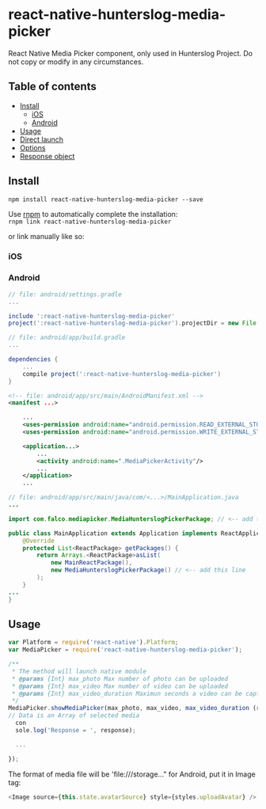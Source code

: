 # react-native-hunterslog-media-picker
React Native Media Picker component, only used in Hunterslog Project. Do not copy or modify in any circumstances.

## Table of contents
- [Install](#install)
  - [iOS](#ios)
  - [Android](#android)
- [Usage](#usage)
- [Direct launch](#directly-launching-the-camera-or-image-library)
- [Options](#options)
- [Response object](#the-response-object)

## Install

`npm install react-native-hunterslog-media-picker --save`

Use [rnpm](https://github.com/rnpm/rnpm) to automatically complete the installation:  
`rnpm link react-native-hunterslog-media-picker`

or link manually like so:

### iOS


### Android
```gradle
// file: android/settings.gradle
...

include ':react-native-hunterslog-media-picker'
project(':react-native-hunterslog-media-picker').projectDir = new File(settingsDir, '../node_modules/react-native-hunterslog-media-picker')
```
```gradle
// file: android/app/build.gradle
...

dependencies {
    ...
    compile project(':react-native-hunterslog-media-picker')
}
```
```xml
<!-- file: android/app/src/main/AndroidManifest.xml -->
<manifest ...>

	...
    <uses-permission android:name="android.permission.READ_EXTERNAL_STORAGE" />
    <uses-permission android:name="android.permission.WRITE_EXTERNAL_STORAGE" />

    <application...>
    	...
        <activity android:name=".MediaPickerActivity"/>
        ...
    </application>
    ...
```
```java
// file: android/app/src/main/java/com/<...>/MainApplication.java
...

import com.falco.mediapicker.MediaHunterslogPickerPackage; // <-- add this import

public class MainApplication extends Application implements ReactApplication {
    @Override
    protected List<ReactPackage> getPackages() {
        return Arrays.<ReactPackage>asList(
            new MainReactPackage(),
            new MediaHunterslogPickerPackage() // <-- add this line
        );
    }
...
}

```
## Usage

```javascript
var Platform = require('react-native').Platform;
var MediaPicker = require('react-native-hunterslog-media-picker');

/**
 * The method will launch native module
 * @params {Int} max_photo Max number of photo can be uploaded
 * @params {Int} max_video Max number of video can be uploaded
 * @params {Int} max_video_duration Maximun seconds a video can be captured
 */
MediaPicker.showMediaPicker(max_photo, max_video, max_video_duration (response) => {
// Data is an Array of selected media
  con
  sole.log('Response = ', response);

  ...

});
```
The format of media file will be 'file:///storage..." for Android, put it in Image tag:
```javascript
<Image source={this.state.avatarSource} style={styles.uploadAvatar} />
```
